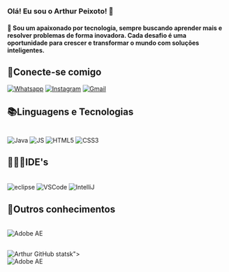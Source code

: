 ### Olá! Eu sou o Arthur Peixoto! 👋

#### 🚀 Sou um apaixonado por tecnologia, sempre buscando aprender mais e resolver problemas de forma inovadora. Cada desafio é uma oportunidade para crescer e transformar o mundo com soluções inteligentes.


## 📲Conecte-se comigo
[![Whatsapp](https://img.shields.io/badge/WhatsApp-25D366?style=for-the-badge&logo=whatsapp&logoColor=white)](https://wa.me/5577999562127?text=Ol%C3%A1!%20Vim%20pelo%20seu%20perfil%20do%20GitHub.)
[![Instagram](https://img.shields.io/badge/Instagram-E4405F?style=for-the-badge&logo=instagram&logoColor=white)](https://www.instagram.com/arthurnp7/)
[![Gmail](https://img.shields.io/badge/Gmail-D14836?style=for-the-badge&logo=gmail&logoColor=white)](mailto:arthurpdev@gmail.com)



## 📚Linguagens e Tecnologias

<div style="display: inline_block"><br/>
    <img align="center" alt="Java" src="https://img.shields.io/badge/Java-ED8B00?style=for-the-badge&logo=openjdk&logoColor=white" />
    <img align=center alt="JS" src="https://img.shields.io/badge/JavaScript-F7DF1E?style=for-the-badge&logo=javascript&logoColor=black"/>
    <img align="center" alt="HTML5" src="https://img.shields.io/badge/HTML5-E34F26?style=for-the-badge&logo=html5&logoColor=white" />
    <img align="center" alt="CSS3" src="https://img.shields.io/badge/CSS3-1572B6?style=for-the-badge&logo=css3&logoColor=white" />
</div>

## 👨🏻‍💻IDE's
<div style="display: inline_block"><br/>
    <img align="center" alt="eclipse"
    src="https://img.shields.io/badge/Eclipse-2C2255?style=for-the-badge&logo=eclipse&logoColor=white" />
    <img align="center" alt="VSCode"
    src="https://img.shields.io/badge/Visual_Studio-5C2D91?style=for-the-badge&logo=visual%20studio&logoColor=white" />
    <img align="center" alt="IntelliJ" src="https://img.shields.io/badge/IntelliJ_IDEA-000000.svg?style=for-the-badge&logo=intellij-idea&logoColor=white" />

</div>

## 🧠Outros conhecimentos
<div style="display: inline_block"><br/>
    <img align="center" alt="Adobe AE"
    src="https://img.shields.io/badge/Adobe%20after%20affects-CF96FD?style=for-the-badge&logo=Adobe%20after%20effects&logoColor=393665" />
</div>

##
![Arthur GitHub stats](https://github-readme-stats.vercel.app/api?username=arthurnpdev&show_icons=true&theme=radical)k"><br/>
    <img align="center" alt="Adobe AE"
    src="https://img.shields.io/badge/Adobe%20after%20affects-CF96FD?style=for-the-badge&logo=Adobe%20after%20effects&logoColor=393665" />
</div>
